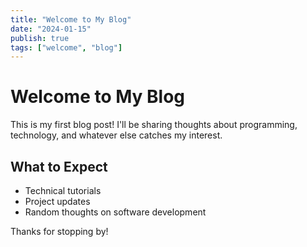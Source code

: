 ```yaml
---
title: "Welcome to My Blog"
date: "2024-01-15"
publish: true
tags: ["welcome", "blog"]
---
```


# Welcome to My Blog

This is my first blog post! I'll be sharing thoughts about programming, technology, and whatever else catches my interest.

## What to Expect

- Technical tutorials
- Project updates
- Random thoughts on software development

Thanks for stopping by!
